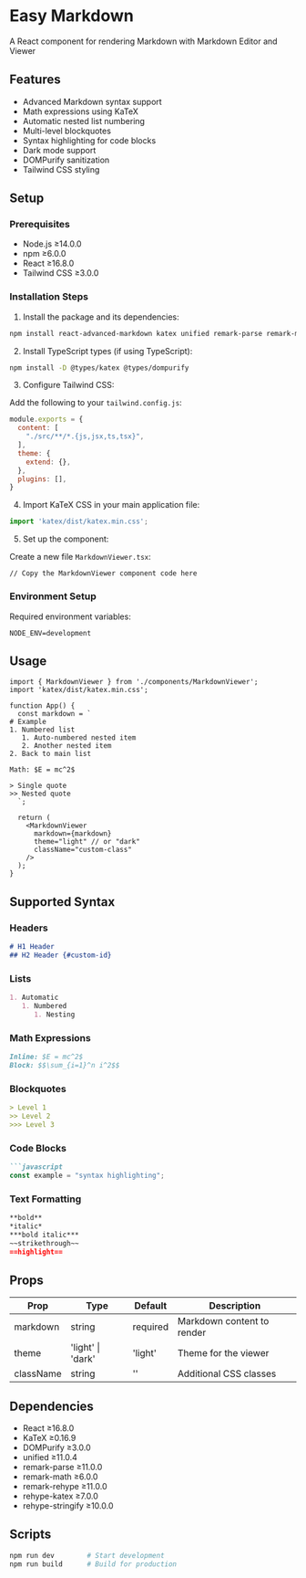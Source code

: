 # Easy Markdown

A React component for rendering Markdown with Markdown Editor and Viewer

## Features

- Advanced Markdown syntax support
- Math expressions using KaTeX
- Automatic nested list numbering
- Multi-level blockquotes
- Syntax highlighting for code blocks
- Dark mode support
- DOMPurify sanitization
- Tailwind CSS styling

## Setup

### Prerequisites
- Node.js ≥14.0.0
- npm ≥6.0.0
- React ≥16.8.0
- Tailwind CSS ≥3.0.0

### Installation Steps

1. Install the package and its dependencies:
```bash
npm install react-advanced-markdown katex unified remark-parse remark-math remark-rehype rehype-katex rehype-stringify dompurify
```

2. Install TypeScript types (if using TypeScript):
```bash
npm install -D @types/katex @types/dompurify
```

3. Configure Tailwind CSS:

Add the following to your `tailwind.config.js`:
```javascript
module.exports = {
  content: [
    "./src/**/*.{js,jsx,ts,tsx}",
  ],
  theme: {
    extend: {},
  },
  plugins: [],
}
```

4. Import KaTeX CSS in your main application file:
```typescript
import 'katex/dist/katex.min.css';
```

5. Set up the component:

Create a new file `MarkdownViewer.tsx`:
```tsx
// Copy the MarkdownViewer component code here
```

### Environment Setup

Required environment variables:
```env
NODE_ENV=development
```

## Usage

```tsx
import { MarkdownViewer } from './components/MarkdownViewer';
import 'katex/dist/katex.min.css';

function App() {
  const markdown = `
# Example
1. Numbered list
   1. Auto-numbered nested item
   2. Another nested item
2. Back to main list

Math: $E = mc^2$

> Single quote
>> Nested quote
  `;

  return (
    <MarkdownViewer 
      markdown={markdown}
      theme="light" // or "dark"
      className="custom-class"
    />
  );
}
```

## Supported Syntax

### Headers
```markdown
# H1 Header
## H2 Header {#custom-id}
```

### Lists
```markdown
1. Automatic
   1. Numbered
      1. Nesting
```

### Math Expressions
```markdown
Inline: $E = mc^2$
Block: $$\sum_{i=1}^n i^2$$
```

### Blockquotes
```markdown
> Level 1
>> Level 2
>>> Level 3
```

### Code Blocks
```markdown
```javascript
const example = "syntax highlighting";
```

### Text Formatting
```markdown
**bold**
*italic*
***bold italic***
~~strikethrough~~
==highlight==
```

## Props

| Prop | Type | Default | Description |
|------|------|---------|-------------|
| markdown | string | required | Markdown content to render |
| theme | 'light' \| 'dark' | 'light' | Theme for the viewer |
| className | string | '' | Additional CSS classes |



## Dependencies

- React ≥16.8.0
- KaTeX ≥0.16.9
- DOMPurify ≥3.0.0
- unified ≥11.0.4
- remark-parse ≥11.0.0
- remark-math ≥6.0.0
- remark-rehype ≥11.0.0
- rehype-katex ≥7.0.0
- rehype-stringify ≥10.0.0

## Scripts

```bash
npm run dev        # Start development
npm run build      # Build for production
```

